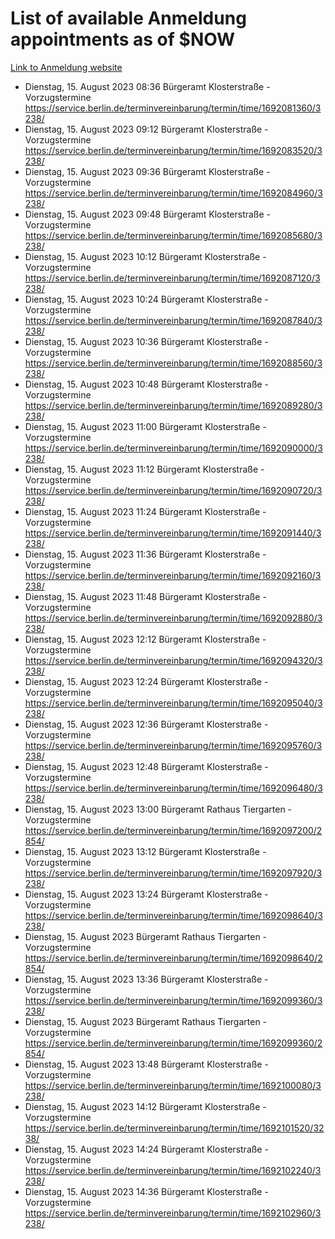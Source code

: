 # List of available Anmeldung appointments as of $NOW
[Link to Anmeldung website](https://service.berlin.de/terminvereinbarung/termin/tag.php?termin=1&anliegen[]=120686&dienstleisterlist=122210,122217,327316,122219,327312,122227,327314,122231,327346,122243,327348,122254,122252,329742,122260,329745,122262,329748,122271,327278,122273,327274,122277,327276,330436,122280,327294,122282,327290,122284,327292,122291,327270,122285,327266,122286,327264,122296,327268,150230,329760,122297,327286,122294,327284,122312,329763,122314,329775,122304,327330,122311,327334,122309,327332,317869,122281,327352,122279,329772,122283,122276,327324,122274,327326,122267,329766,122246,327318,122251,327320,122257,327322,122208,327298,122226,327300&herkunft=http%3A%2F%2Fservice.berlin.de%2Fdienstleistung%2F120686%2F)
- Dienstag, 15. August 2023 08:36 Bürgeramt Klosterstraße - Vorzugstermine https://service.berlin.de/terminvereinbarung/termin/time/1692081360/3238/
- Dienstag, 15. August 2023 09:12 Bürgeramt Klosterstraße - Vorzugstermine https://service.berlin.de/terminvereinbarung/termin/time/1692083520/3238/
- Dienstag, 15. August 2023 09:36 Bürgeramt Klosterstraße - Vorzugstermine https://service.berlin.de/terminvereinbarung/termin/time/1692084960/3238/
- Dienstag, 15. August 2023 09:48 Bürgeramt Klosterstraße - Vorzugstermine https://service.berlin.de/terminvereinbarung/termin/time/1692085680/3238/
- Dienstag, 15. August 2023 10:12 Bürgeramt Klosterstraße - Vorzugstermine https://service.berlin.de/terminvereinbarung/termin/time/1692087120/3238/
- Dienstag, 15. August 2023 10:24 Bürgeramt Klosterstraße - Vorzugstermine https://service.berlin.de/terminvereinbarung/termin/time/1692087840/3238/
- Dienstag, 15. August 2023 10:36 Bürgeramt Klosterstraße - Vorzugstermine https://service.berlin.de/terminvereinbarung/termin/time/1692088560/3238/
- Dienstag, 15. August 2023 10:48 Bürgeramt Klosterstraße - Vorzugstermine https://service.berlin.de/terminvereinbarung/termin/time/1692089280/3238/
- Dienstag, 15. August 2023 11:00 Bürgeramt Klosterstraße - Vorzugstermine https://service.berlin.de/terminvereinbarung/termin/time/1692090000/3238/
- Dienstag, 15. August 2023 11:12 Bürgeramt Klosterstraße - Vorzugstermine https://service.berlin.de/terminvereinbarung/termin/time/1692090720/3238/
- Dienstag, 15. August 2023 11:24 Bürgeramt Klosterstraße - Vorzugstermine https://service.berlin.de/terminvereinbarung/termin/time/1692091440/3238/
- Dienstag, 15. August 2023 11:36 Bürgeramt Klosterstraße - Vorzugstermine https://service.berlin.de/terminvereinbarung/termin/time/1692092160/3238/
- Dienstag, 15. August 2023 11:48 Bürgeramt Klosterstraße - Vorzugstermine https://service.berlin.de/terminvereinbarung/termin/time/1692092880/3238/
- Dienstag, 15. August 2023 12:12 Bürgeramt Klosterstraße - Vorzugstermine https://service.berlin.de/terminvereinbarung/termin/time/1692094320/3238/
- Dienstag, 15. August 2023 12:24 Bürgeramt Klosterstraße - Vorzugstermine https://service.berlin.de/terminvereinbarung/termin/time/1692095040/3238/
- Dienstag, 15. August 2023 12:36 Bürgeramt Klosterstraße - Vorzugstermine https://service.berlin.de/terminvereinbarung/termin/time/1692095760/3238/
- Dienstag, 15. August 2023 12:48 Bürgeramt Klosterstraße - Vorzugstermine https://service.berlin.de/terminvereinbarung/termin/time/1692096480/3238/
- Dienstag, 15. August 2023 13:00 Bürgeramt Rathaus Tiergarten - Vorzugstermine https://service.berlin.de/terminvereinbarung/termin/time/1692097200/2854/
- Dienstag, 15. August 2023 13:12 Bürgeramt Klosterstraße - Vorzugstermine https://service.berlin.de/terminvereinbarung/termin/time/1692097920/3238/
- Dienstag, 15. August 2023 13:24 Bürgeramt Klosterstraße - Vorzugstermine https://service.berlin.de/terminvereinbarung/termin/time/1692098640/3238/
- Dienstag, 15. August 2023  Bürgeramt Rathaus Tiergarten - Vorzugstermine https://service.berlin.de/terminvereinbarung/termin/time/1692098640/2854/
- Dienstag, 15. August 2023 13:36 Bürgeramt Klosterstraße - Vorzugstermine https://service.berlin.de/terminvereinbarung/termin/time/1692099360/3238/
- Dienstag, 15. August 2023  Bürgeramt Rathaus Tiergarten - Vorzugstermine https://service.berlin.de/terminvereinbarung/termin/time/1692099360/2854/
- Dienstag, 15. August 2023 13:48 Bürgeramt Klosterstraße - Vorzugstermine https://service.berlin.de/terminvereinbarung/termin/time/1692100080/3238/
- Dienstag, 15. August 2023 14:12 Bürgeramt Klosterstraße - Vorzugstermine https://service.berlin.de/terminvereinbarung/termin/time/1692101520/3238/
- Dienstag, 15. August 2023 14:24 Bürgeramt Klosterstraße - Vorzugstermine https://service.berlin.de/terminvereinbarung/termin/time/1692102240/3238/
- Dienstag, 15. August 2023 14:36 Bürgeramt Klosterstraße - Vorzugstermine https://service.berlin.de/terminvereinbarung/termin/time/1692102960/3238/
